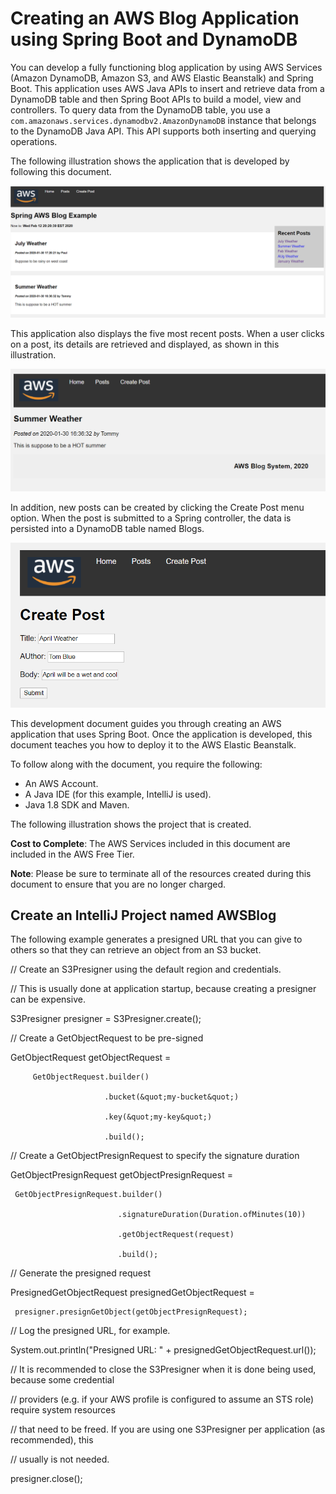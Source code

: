 # Creating an AWS Blog Application using Spring Boot and DynamoDB

You can develop a fully functioning blog application by using AWS Services (Amazon DynamoDB, Amazon S3, and AWS Elastic Beanstalk) and Spring Boot. This application uses AWS Java APIs to insert and retrieve data from a DynamoDB table and then Spring Boot APIs to build a model, view and controllers. To query data from the DynamoDB table, you use a <code>com.amazonaws.services.dynamodbv2.AmazonDynamoDB</code> instance that belongs to the DynamoDB Java API. This API supports both inserting and querying operations.

The following illustration shows the application that is developed by following this document.

![AWS Blog Application](images/pic1.png)

This application also displays the five most recent posts. When a user clicks on a post, its details are retrieved and displayed, as shown in this illustration.

![AWS Blog Application](images/pic2.png)

In addition, new posts can be created by clicking the Create Post menu option. When the post is submitted to a Spring controller, the data is persisted into a DynamoDB table named Blogs.

![AWS Blog Application](images/pic3.png)

This development document guides you through creating an AWS application that uses Spring Boot. Once the application is developed, this document teaches you how to deploy it to the AWS Elastic Beanstalk.

To follow along with the document, you require the following:

+ An AWS Account.
+ A Java IDE (for this example, IntelliJ is used).
+ Java 1.8 SDK and Maven.

The following illustration shows the project that is created.

**Cost to Complete**: The AWS Services included in this document are included in the AWS Free Tier.

**Note**: Please be sure to terminate all of the resources created during this document to ensure that you are no longer charged.

## Create an IntelliJ Project named AWSBlog
The following example generates a presigned URL that you can give to others so that they can retrieve an object from an S3 bucket.

// Create an S3Presigner using the default region and credentials.

 // This is usually done at application startup, because creating a presigner can be expensive.

 S3Presigner presigner = S3Presigner.create();

 // Create a GetObjectRequest to be pre-signed

 GetObjectRequest getObjectRequest =

         GetObjectRequest.builder()

                         .bucket(&quot;my-bucket&quot;)

                         .key(&quot;my-key&quot;)

                         .build();

 // Create a GetObjectPresignRequest to specify the signature duration

 GetObjectPresignRequest getObjectPresignRequest =

     GetObjectPresignRequest.builder()

                            .signatureDuration(Duration.ofMinutes(10))

                            .getObjectRequest(request)

                            .build();

 // Generate the presigned request

 PresignedGetObjectRequest presignedGetObjectRequest =

     presigner.presignGetObject(getObjectPresignRequest);

 // Log the presigned URL, for example.

 System.out.println(&quot;Presigned URL: &quot; + presignedGetObjectRequest.url());

 // It is recommended to close the S3Presigner when it is done being used, because some credential

 // providers (e.g. if your AWS profile is configured to assume an STS role) require system resources

 // that need to be freed. If you are using one S3Presigner per application (as recommended), this

 // usually is not needed.

 presigner.close();
